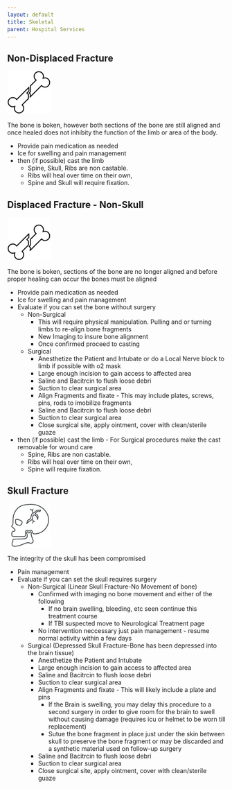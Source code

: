 ```yaml
---
layout: default
title: Skeletal
parent: Hospital Services
---
```


## Non-Displaced Fracture
![](https://raw.githubusercontent.com/dangitrp/medical-rp-guide/main/assets/images/fracture-nondisplaced.jpg)

The bone is boken, however both sections of the bone are still aligned and once healed does not inhibity the function of the limb or area of the body.

- Provide pain medication as needed
- Ice for swelling and pain management
- then (if possible) cast the limb
  - Spine, Skull, Ribs are non castable.
  - Ribs will heal over time on their own,
  - Spine and Skull will require fixation.

## Displaced Fracture - Non-Skull
![](https://raw.githubusercontent.com/dangitrp/medical-rp-guide/main/assets/images/fracture-displaced.jpg)

The bone is boken, sections of the bone are no longer aligned and before proper healing can occur the bones must be aligned

- Provide pain medication as needed
- Ice for swelling and pain management
- Evaluate if you can set the bone without surgery
  - Non-Surgical
     - This will require physical manipulation. Pulling and or turning limbs to re-align bone fragments
     - New Imaging to insure bone alignment
     - Once confirmed proceed to casting
  - Surgical
     - Anesthetize the Patient and Intubate or do a Local Nerve block to limb if possible with o2 mask
     - Large enough incision to gain access to affected area
     - Saline and Bacitrcin to flush loose debri
     - Suction to clear surgical area
     - Align Fragments and fixate - This may include plates, screws, pins, rods to imobilize fragments
     - Saline and Bacitrcin to flush loose debri
     - Suction to clear surgical area
     - Close surgical site, apply ointment, cover with clean/sterile guaze
- then (if possible) cast the limb - For Surgical procedures make the cast removable for wound care
  - Spine, Ribs are non castable. 
  - Ribs will heal over time on their own, 
  - Spine will require fixation.

## Skull Fracture
![](https://raw.githubusercontent.com/dangitrp/medical-rp-guide/main/assets/images/skull-fracture.jpg)

The integrity of the skull has been compromised

- Pain management
- Evaluate if you can set the skull requires surgery
  - Non-Surgical (Linear Skull Fracture-No Movement of bone)
     - Confirmed with imaging no bone movement and either of the following
       - If no brain swelling, bleeding, etc seen continue this treatment course
       - If TBI suspected move to Neurological Treatment page
     - No intervention neccessary just pain management - resume normal activity within a few days
  - Surgical (Depressed Skull Fracture-Bone has been depressed into the brain tissue)
     - Anesthetize the Patient and Intubate
     - Large enough incision to gain access to affected area
     - Saline and Bacitrcin to flush loose debri
     - Suction to clear surgical area
     - Align Fragments and fixate - This will likely include a plate and pins
        - If the Brain is swelling, you may delay this procedure to a second surgery in order to give room for the brain to swell without causing damage (requires icu or helmet to be worn till replacement)
        - Sutue the bone fragment in place just under the skin between skull to preserve the bone fragment or may be discarded and a synthetic material used on follow-up surgery
     - Saline and Bacitrcin to flush loose debri
     - Suction to clear surgical area
     - Close surgical site, apply ointment, cover with clean/sterile guaze
